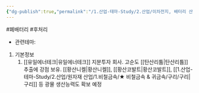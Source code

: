 ```yaml
---
{"dg-publish":true,"permalink":"/1.산업-테마-Study/2.산업/이차전지, 배터리 산업/2.폐배터리/종목/재영텍/","created":"2024-11-20T21:02:27.637+09:00","updated":"2025-06-03T20:07:21.446+09:00"}
---
```


#폐배터리 #후처리 


- 관련테마: 


1. 기본정보
	1. [[유일에너테크\|유일에너테크]] 지분투자 회사. 고순도 [[탄산리튬\|탄산리튬]] 추출에 강점 보유. [[황산니켈\|황산니켈]], [[황산코발트\|황산코발트]], [[1.산업-테마-Study/2.산업/원자재 산업/1.비철금속/★ 비철금속 & 귀금속/구리/구리\|구리]] 등 광물 생산능력도 확보 예정


